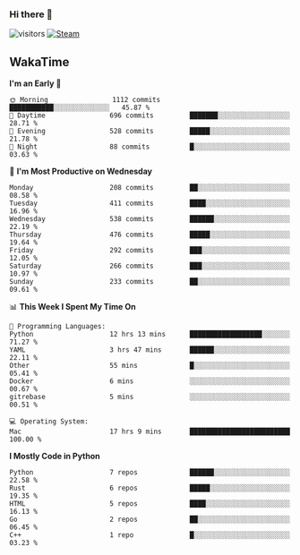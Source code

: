 ### Hi there 👋

![visitors](https://visitor-badge.glitch.me/badge?page_id=zhourunlai)
[![Steam](https://img.shields.io/badge/dynamic/json?url=https%3A%2F%2Fapi.swo.moe%2Fstats%2Fsteamgames%2F76561198285156854&query=count&color=0b1a37&label=Steam&labelColor=134375&logo=steam&suffix=+games&cacheSeconds=3600)](http://steamcommunity.com/profiles/76561198285156854)

## WakaTime
<!--START_SECTION:waka-->
**I'm an Early 🐤** 

```text
🌞 Morning                1112 commits        ███████████░░░░░░░░░░░░░░   45.87 % 
🌆 Daytime                696 commits         ███████░░░░░░░░░░░░░░░░░░   28.71 % 
🌃 Evening                528 commits         █████░░░░░░░░░░░░░░░░░░░░   21.78 % 
🌙 Night                  88 commits          █░░░░░░░░░░░░░░░░░░░░░░░░   03.63 % 
```
📅 **I'm Most Productive on Wednesday** 

```text
Monday                   208 commits         ██░░░░░░░░░░░░░░░░░░░░░░░   08.58 % 
Tuesday                  411 commits         ████░░░░░░░░░░░░░░░░░░░░░   16.96 % 
Wednesday                538 commits         ██████░░░░░░░░░░░░░░░░░░░   22.19 % 
Thursday                 476 commits         █████░░░░░░░░░░░░░░░░░░░░   19.64 % 
Friday                   292 commits         ███░░░░░░░░░░░░░░░░░░░░░░   12.05 % 
Saturday                 266 commits         ███░░░░░░░░░░░░░░░░░░░░░░   10.97 % 
Sunday                   233 commits         ██░░░░░░░░░░░░░░░░░░░░░░░   09.61 % 
```


📊 **This Week I Spent My Time On** 

```text
💬 Programming Languages: 
Python                   12 hrs 13 mins      ██████████████████░░░░░░░   71.27 % 
YAML                     3 hrs 47 mins       ██████░░░░░░░░░░░░░░░░░░░   22.11 % 
Other                    55 mins             █░░░░░░░░░░░░░░░░░░░░░░░░   05.41 % 
Docker                   6 mins              ░░░░░░░░░░░░░░░░░░░░░░░░░   00.67 % 
gitrebase                5 mins              ░░░░░░░░░░░░░░░░░░░░░░░░░   00.51 % 

💻 Operating System: 
Mac                      17 hrs 9 mins       █████████████████████████   100.00 % 
```

**I Mostly Code in Python** 

```text
Python                   7 repos             ██████░░░░░░░░░░░░░░░░░░░   22.58 % 
Rust                     6 repos             █████░░░░░░░░░░░░░░░░░░░░   19.35 % 
HTML                     5 repos             ████░░░░░░░░░░░░░░░░░░░░░   16.13 % 
Go                       2 repos             ██░░░░░░░░░░░░░░░░░░░░░░░   06.45 % 
C++                      1 repo              █░░░░░░░░░░░░░░░░░░░░░░░░   03.23 % 
```




<!--END_SECTION:waka-->
